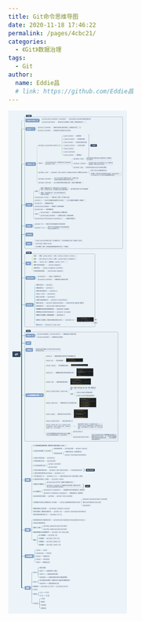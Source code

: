 ```yaml
---
title: Git命令思维导图
date: 2020-11-18 17:46:22
permalink: /pages/4cbc21/
categories: 
  - 《Git》数据治理
tags: 
  - Git
author: 
  name: Eddie昌
  # link: https://github.com/Eddie昌
---
```

![Git命令思维导图](/img/git.png)
